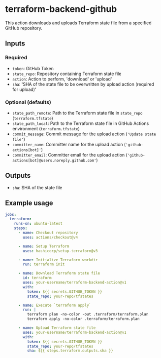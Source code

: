 # terraform-backend-github

This action downloads and uploads Terraform state file from a specified GitHub repository.

## Inputs

### Required

- `token`: GitHub Token
- `state_repo`: Repository containing Terraform state file
- `action`: Action to perform, 'download' or 'upload'
- `sha`: 'SHA of the state file to be overwritten by upload action (required for upload)'

### Optional (defaults)

- `state_path_remote`: Path to the Terraform state file in `state_repo` (`terraform.tfstate`)
- `state_path_local`: Path to the Terraform state file in GitHub Actions environment  (`terraform.tfstate`)
- `commit_message`: Commit message for the upload action (`'Update state file'`)
- `committer_name`: Committer name for the upload action (`'github-actions[bot]'`)
- `committer_email`: Committer email for the upload action (`'github-actions[bot]@users.noreply.github.com'`)

## Outputs

- `sha`: SHA of the state file

## Example usage

```yaml
jobs:
  terraform:
    runs-on: ubuntu-latest
    steps:
      - name: Checkout repository
        uses: actions/checkout@v4

      - name: Setup Terraform
        uses: hashicorp/setup-terraform@v3

      - name: Initialize Terraform workdir
        run: terraform init

      - name: Download Terraform state file
        id: terraform
        uses: your-username/terraform-backend-action@v1
        with:
          token: ${{ secrets.GITHUB_TOKEN }}
          state_repo: your-repo/tfstates

      - name: Execute `terraform apply`
        run: |
          terraform plan -no-color -out .terraform/terraform.plan
          terraform apply -no-color .terraform/terraform.plan

      - name: Upload Terraform state file
        uses: your-username/terraform-backend-action@v1
        with:
          token: ${{ secrets.GITHUB_TOKEN }}
          state_repo: your-repo/tfstates
          sha: ${{ steps.terraform.outputs.sha }}
```
